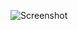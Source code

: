 ![Screenshot](https://raw.githubusercontent.com/Cryakl/Ultimate-RAT-Collection/refs/heads/main/PlugX/FastGf/Screenshot.png)
